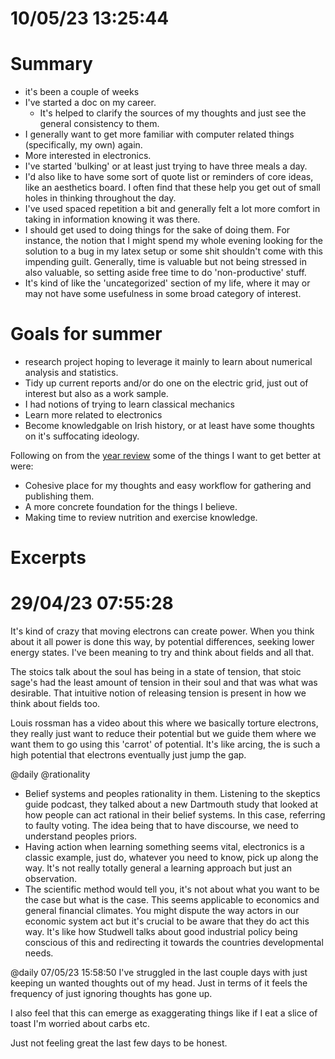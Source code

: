 # 10/05/23 13:25:44

# Summary 

* it's been a couple of weeks
* I've started a doc on my career.
    * It's helped to clarify the sources of my thoughts and just see the general consistency to them.
* I generally want to get more familiar with computer related things (specifically, my own) again.
* More interested in electronics.
* I've started 'bulking' or at least just trying to have three meals a day.
* I'd also like to have some sort of quote list or reminders of core ideas, like an aesthetics board. I often find that
  these help you get out of small holes in thinking throughout the day. 
* I've used spaced repetition a bit and generally felt a lot more comfort in taking in information knowing it was there.
* I should get used to doing things for the sake of doing them. For instance, the notion that I might spend my whole
  evening looking for the solution to a bug in my latex setup or some shit shouldn't come with this impending guilt.
  Generally, time is valuable but not being stressed in also valuable, so setting aside free time to do 'non-productive'
  stuff.
* It's kind of like the 'uncategorized' section of my life, where it may or may not have some usefulness in some broad
  category of interest.

# Goals for summer

* research project hoping to leverage it mainly to learn about numerical analysis and statistics.
* Tidy up current reports and/or do one on the electric grid, just out of interest but also as a work sample.
* I had notions of trying to learn classical mechanics
* Learn more related to electronics
* Become knowledgable on Irish history, or at least have some thoughts on it's suffocating ideology.

Following on from the [year review](16_01_23) some of the things I want to get better at were:
* Cohesive place for my thoughts and easy workflow for gathering and publishing them.
* A more concrete foundation for the things I believe.
* Making time to review nutrition and exercise knowledge.


# Excerpts

# 29/04/23 07:55:28

It's kind of crazy that moving electrons can create power. When you think about it all power is done this way, by
potential differences, seeking lower energy states. I've been meaning to try and think about fields and all that.

The stoics talk about the soul has being in a state of tension, that stoic sage's had the least amount of tension in
their soul and that was what was desirable. That intuitive notion of releasing tension is present in how we think about
fields too.

Louis rossman has a video about this where we basically torture electrons, they really just want to reduce their
potential but we guide them where we want them to go using this 'carrot' of potential. It's like arcing, the is such a
high potential that electrons eventually just jump the gap.

@daily
@rationality

* Belief systems and peoples rationality in them. Listening to the skeptics guide podcast, they talked about a new
  Dartmouth study that looked at how people can act rational in their belief systems. In this case, referring to faulty
  voting. The idea being that to have discourse, we need to understand peoples priors. 
* Having action when learning something seems vital, electronics is a classic example, just do, whatever you need to
  know, pick up along the way. It's not really totally general a learning approach but just an observation.
* The scientific method would tell you, it's not about what you want to be the case but what is the case. This seems
  applicable to economics and general financial climates. You might dispute the way actors in our economic system act
  but it's crucial to be aware that they do act this way. It's like how Studwell talks about good industrial policy
  being conscious of this and redirecting it towards the countries developmental needs.

@daily
07/05/23 15:58:50
I've struggled in the last couple days with just keeping un wanted thoughts out of my head. Just in terms of it feels
the frequency of just ignoring thoughts has gone up.

I also feel that this can emerge as exaggerating things like if I eat a slice of toast I'm worried about carbs etc.

Just not feeling great the last few days to be honest.
